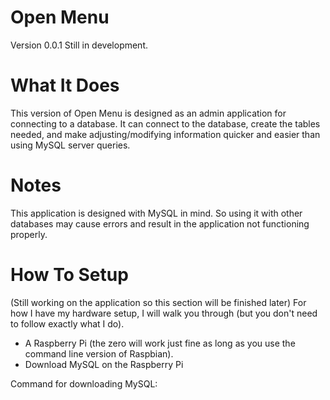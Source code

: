 # Open Menu
Version 0.0.1
Still in development.

# What It Does
This version of Open Menu is designed as an admin application for connecting to a database.
It can connect to the database, create the tables needed, and make adjusting/modifying information quicker and easier than using MySQL server queries. 

# Notes
This application is designed with MySQL in mind. So using it with other databases may cause errors and result in the application not functioning properly. 

# How To Setup
(Still working on the application so this section will be finished later)
For how I have my hardware setup, I will walk you through (but you don't need to follow exactly what I do).

- A Raspberry Pi (the zero will work just fine as long as you use the command line version of Raspbian). 
- Download MySQL on the Raspberry Pi

Command for downloading MySQL: 

